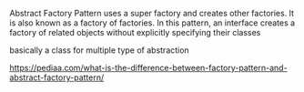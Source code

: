 Abstract Factory Pattern uses a super factory and creates other factories. It is also known as a factory of factories. In this pattern, an interface creates a factory of related objects without explicitly specifying their classes

basically a class for multiple type of abstraction

https://pediaa.com/what-is-the-difference-between-factory-pattern-and-abstract-factory-pattern/